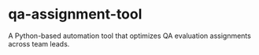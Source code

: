 # qa-assignment-tool
A Python-based automation tool that optimizes QA evaluation assignments across team leads.

